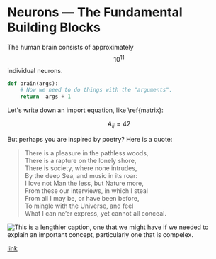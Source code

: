 # Neurons — The Fundamental Building Blocks

The human brain consists of approximately $$10^{11}$$ individual neurons.

```python
def brain(args):
    # Now we need to do things with the "arguments". 
    return  args + 1   
```

Let's write down an import equation, like \ref{matrix}:

$$
A_{ij} = 42 \tag{1} \label{matrix}
$$

But perhaps you are inspired by poetry? Here is a quote:

> There is a pleasure in the pathless woods,   
> There is a rapture on the lonely shore,  
> There is society, where none intrudes,  
> By the deep Sea, and music in its roar:  
> I love not Man the less, but Nature more,  
> From these our interviews, in which I steal  
> From all I may be, or have been before,  
> To mingle with the Universe, and feel  
> What I can ne’er express, yet cannot all conceal. 

![
 This is a lengthier caption, one that we might have if we needed to explain
an important concept, particularly one that is compelex.
](http://wileywitch.com/wp-content/uploads/2013/02/173_neurons.jpg)

[link](http://www.nytimes.com)
